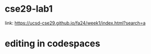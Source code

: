 # cse29-lab1
link: https://ucsd-cse29.github.io/fa24/week1/index.html?search=a

# editing in codespaces